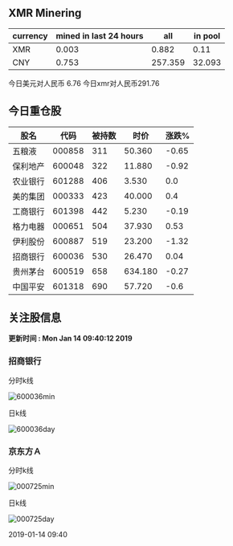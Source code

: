 ## XMR Minering

|currency|mined in last 24 hours|all|in pool|
|---|---|---|---|
|XMR|0.003|0.882|0.11|
|CNY|0.753|257.359|32.093|

今日美元对人民币 6.76	今日xmr对人民币291.76


## 今日重仓股 

|股名|代码|被持数|时价|涨跌%|
|---|---|---|---|---|
|五粮液|000858|311|50.360|-0.65|
|保利地产|600048|322|11.880|-0.92|
|农业银行|601288|406|3.530|0.0|
|美的集团|000333|423|40.000|0.4|
|工商银行|601398|442|5.230|-0.19|
|格力电器|000651|504|37.930|0.53|
|伊利股份|600887|519|23.200|-1.32|
|招商银行|600036|530|26.470|0.04|
|贵州茅台|600519|658|634.180|-0.27|
|中国平安|601318|690|57.720|-0.6|

## 关注股信息
**更新时间 : Mon Jan 14 09:40:12 2019**
### 招商银行 
分时k线

![600036min](http://image.sinajs.cn/newchart/min/n/sh600036.gif)

日k线

![600036day](http://image.sinajs.cn/newchart/daily/n/sh600036.gif)

### 京东方Ａ 
分时k线

![000725min](http://image.sinajs.cn/newchart/min/n/sz000725.gif)

日k线

![000725day](http://image.sinajs.cn/newchart/daily/n/sz000725.gif)

2019-01-14 09:40